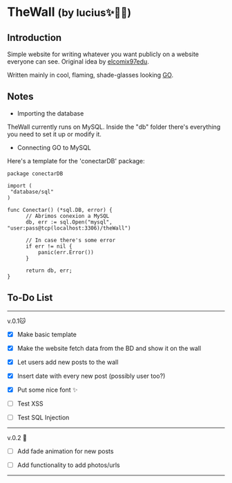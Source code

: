 # TheWall <small>(by lucius✨💞🌷)</small>

## Introduction

Simple website for writing whatever you want publicly on a website everyone can see. Original idea by [elcomix97edu](https://github.com/elcomix97edu/thewall).

Written mainly in cool, flaming, shade-glasses looking [GO](https://golang.org/).


## Notes
   
  * Importing the database
  
  TheWall currently runs on MySQL. Inside the "db" folder there's everything you need to set it up or modify it.
  
  * Connecting GO to MySQL
  
  Here's a template for the 'conectarDB' package:
  
  ~~~~
  package conectarDB

import (
   "database/sql"
)

func Conectar() (*sql.DB, error) {
		// Abrimos conexion a MySQL
		db, err := sql.Open("mysql", "user:pass@tcp(localhost:3306)/theWall")

		// In case there's some error
		if err != nil {
			panic(err.Error())
		}
		
		return db, err;
}
 ~~~~

## To-Do List

***

v.0.1🐱‍

- [x] Make basic template

- [x] Make the website fetch data from the BD and show it on the wall

- [x] Let users add new posts to the wall

- [x] Insert date with every new post (possibly user too?)

- [x] Put some nice font ✨

- [ ] Test XSS

- [ ] Test SQL Injection

***

v.0.2 🧙

- [ ] Add fade animation for new posts

- [ ] Add functionality to add photos/urls

***




